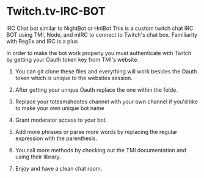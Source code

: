 # Twitch.tv-IRC-BOT
IRC Chat bot similar to NightBot or HnlBot
This is a custom twitch chat IRC BOT using TMI, Node, and mIRC to connect to Twitch's chat box.
Familiarity with RegEx and IRC is a plus

In order to make the bot work properly you must authenticate with Twitch by getting your Oauth token key from TMI's website. 

1) You can git clone these files and everything will work besides the Oauth token which is unique to the websites session.

2) After getting your unique Oauth replace the one within the folde.

3) Replace your totesmahdotes channel with your own channel if you'd like to make your own unique bot name

4) Grant moderator access to your bot.

5) Add more phrases or parse more words by replacing the regular expression with the parenthesis. 

6) You call more methods by checking out the TMI documentation and using their library. 

7) Enjoy and have a clean chat room.
